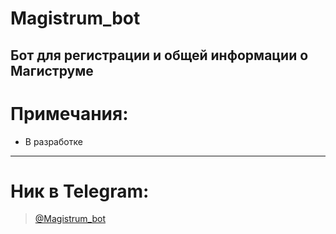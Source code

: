 # Magistrum_bot
Бот для регистрации и общей информации о Магиструме
--------
# Примечания:
- В разработке
--------
# Ник в Telegram:
> [@Magistrum_bot](https://t.me/Magistrum_bot)
